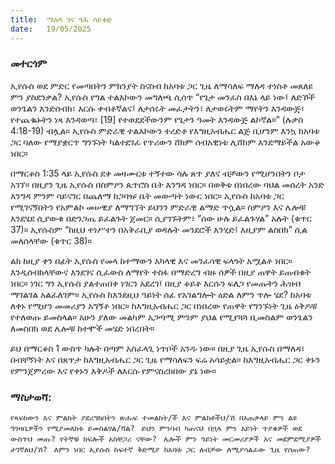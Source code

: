 ```yaml
---
title:  ማለዳ ገና ጎሕ ሳይቀድ
date:   19/05/2025
---
```


### መተርጎም 
 
ኢየሱስ ወደ ምድር የመጣበትን ምክንያት ስናስብ ከአባቱ ጋር ጊዜ ለማሳለፍ ማለዳ ተነስቶ መጸለዩ ምን ያስደንቃል? ኢየሱስ የግል ተልእኮውን መግለጫ ሲሰጥ “የጌታ መንፈስ በእኔ ላይ ነው፤ ለድኾች ወንጌልን እንድሰብክ፣ እርሱ ቀብቶኛልና፤ ለታሰሩት መፈታትን፣ ለታወሩትም ማየትን እንዳውጅ፣ የተጨቈኑትን ነጻ እንዳወጣ፣ [19]  የተወደደችውንም የጌታን ዓመት እንዳውጅ ልኮኛል።” (ሉቃስ 4:18-19) ብሏል። ኢየሱስ ምድራዊ ተልእኮውን ተረድቶ የእግዚአብሔር ልጅ ቢሆንም እንኳ ከአባቱ ጋር ባለው የማያቋርጥ ግንኙነት ካልተደገፈ የጥሪውን ሸክም ሰብአዊነቱ ሊሸከም እንደማይችል አውቆ ነበር።
 
በማርቆስ 1:35 ላይ ኢየሱስ ደቀ መዛሙርቱ ተኝተው ሳሉ ጸጥ ያለና ብቻውን የሚሆንበትን ቦታ አገኘ። በዚያን ጊዜ ኢየሱስ በስምዖን ጴጥሮስ ቤት እንግዳ ነበር። በወቅቱ በነበረው ባህል መሰረት አንድ እንግዳ ምንም ሳይናገር በጨለማ ከጋባዡ ቤት መውጣት ነውር ነበር። ኢየሱስ ከአባቱ ጋር የሚገናኝበትን የአምልኮ መሠዊያ ለማግኘት ይህንን ምድራዊ ልማድ ጥሷል። ስምዖን እና ሌሎቹ እንደሄደ ሲያውቁ በድንጋጤ ይፈልጉት ጀመር። ሲያገኙትም፣ “ሰው ሁሉ ይፈልጉሃል” አሉት (ቁጥር 37)። ኢየሱስም “ከዚህ ተነሥተን በአቅራቢያ ወዳሉት መንደሮች እንሂድ፤ እዚያም ልስበክ” ሲል መለሰላቸው (ቁጥር 38)።
 
ልክ ከዚያ ቀን በፊት ኢየሱስ የመላ ከተማውን አካላዊ እና መንፈሳዊ ፍላጎት አሟልቶ ነበር። እንዲሰብክላቸውና እንደገና ሲፈውስ ለማየት ተስፋ በማድረግ ብዙ ሰዎች በዚያ ጠዋት ይጠብቁት ነበር። ነገር ግን ኢየሱስ ያልተጠበቀ ነገርን አደረገ፤ በዚያ ቆይቶ እርሱን ፍለጋ የመጡትን ሕዝብ ማገልገል አልፈለገም። ኢየሱስ ከእንደዚህ ዓይነት ሰፊ የአገልግሎት ዕድል ለምን ጥሎ ሄደ? ከአባቱ ለቀኑ የሚሆን መመሪያን አግኝቶ ነበር። ከእግዚአብሔር ጋር በነበረው የጠዋት የግንኙነት ጊዜ ዕቅዶቹ የተለወጡ ይመስላል። አሁን ያለው መልካም አጋጣሚ ምንም ያህል የሚያጓጓ ቢመስልም ወንጌልን ለመስበክ ወደ ሌሎቹ ከተሞች መሄድ ነበረበት።

ይህ በማርቆስ 1 ውስጥ ካሉት በጣም አስፈላጊ ነጥቦች አንዱ ነው። በዚያ ጊዜ ኢየሱስ በማለዳ፣ በብቸኝነት እና በጸጥታ ከእግዚአብሔር ጋር ጊዜ የማሳለፍን ፍሬ አሳይቷል። ከእግዚአብሔር ጋር ቀኑን የምንጀምረው እና የቀኑን እቅዶች ለእርሱ የምናስረክበው ያኔ ነው።


### ማስታወሻ:

`የጻፍከውን እና ምልክት ያደረግክበትን ጽሑፍ ተመልከት/ች እና ምልክቶችህ/ሽ በአጠቃላይ ምን ልዩ ግንዛቤዎችን የሚያመለክቱ ይመስልሃል/ሻል?
`
`ይህን ምንባብ ካጠናህ በኋላ ምን አይነት ጥያቄዎች ወደ ውስጥህ መጡ? የትኞቹ ክፍሎች አስቸጋሪ ናቸው?
`
`ሌሎች ምን ዓይነት መርመሪያዎች እና መደምደሚያዎች ታገኛለህ/ሽ?
`
`ለምን ነበር ኢየሱስ ከፍተኛ ቅድሚያ ከአባቱ ጋር ለብቻው ለሚያሳልፈው ጊዜ የሰጠው?
`
